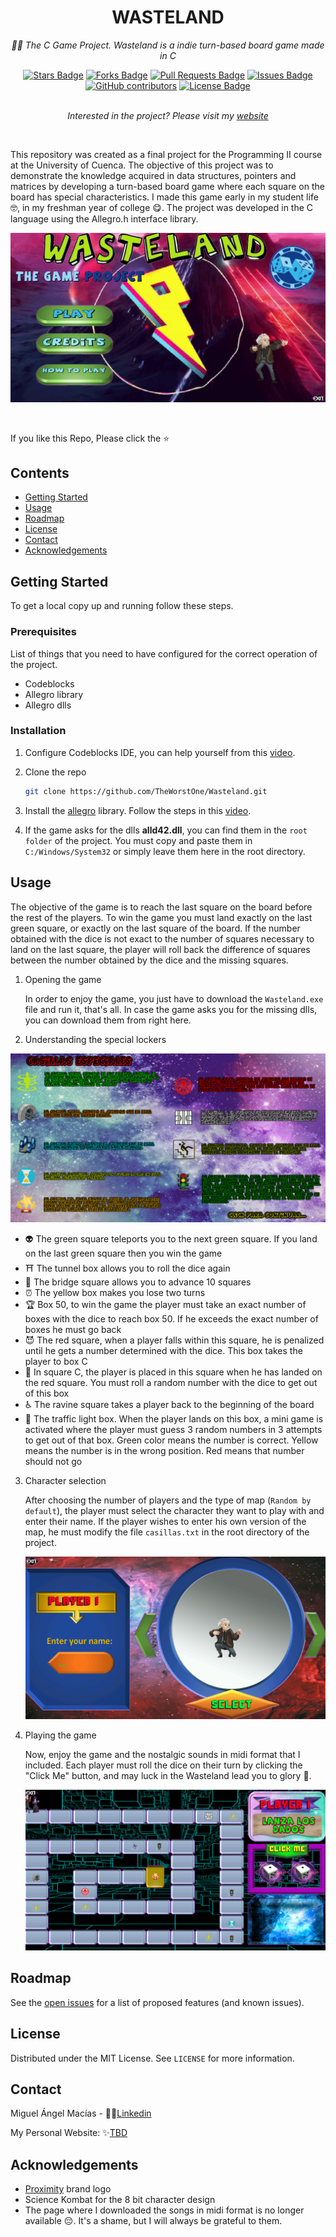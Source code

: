 <h1 align="center">WASTELAND</h1>
<p align="center"><i>👾🎶 The C Game Project. Wasteland is a indie turn-based board game made in C</i></p>
<div align="center">
  <a href="https://github.com/TheWorstOne/Wasteland/stargazers"><img src="https://img.shields.io/github/stars/TheWorstOne/Wasteland" alt="Stars Badge"/></a>
<a href="https://github.com/TheWorstOne/Wasteland/network/members"><img src="https://img.shields.io/github/forks/TheWorstOne/Wasteland" alt="Forks Badge"/></a>
<a href="https://github.com/TheWorstOne/Wasteland/pulls"><img src="https://img.shields.io/github/issues-pr/TheWorstOne/Wasteland" alt="Pull Requests Badge"/></a>
<a href="https://github.com/TheWorstOne/Wasteland/issues"><img src="https://img.shields.io/github/issues/TheWorstOne/Wasteland" alt="Issues Badge"/></a>
<a href="https://github.com/TheWorstOne/Wasteland/graphs/contributors"><img alt="GitHub contributors" src="https://img.shields.io/github/contributors/TheWorstOne/Wasteland?color=2b9348"></a>
<a href="https://github.com/TheWorstOne/Wasteland/blob/master/LICENSE"><img src="https://img.shields.io/github/license/TheWorstOne/Wasteland?color=2b9348" alt="License Badge"/></a>
</div>
<br>
<p align="center"><i>Interested in the project? Please visit my <a href="https://github.com/TheWorstOne/">website</a></i></p>
<br>

<!-- ABOUT THE PROJECT -->
This repository was created as a final project for the Programming II course at the University of Cuenca. The objective of this project was to demonstrate the knowledge acquired in data structures, pointers and matrices by developing a turn-based board game where each square on the board has special characteristics. I made this game early in my student life 🤓, in my freshman year of college 😋. The project was developed in the C language using the Allegro.h interface library.

<p align="center">
    <img src="assets/wastelandlogin.png" alt="Logo" width="" height="">
</p>

<br>

If you like this Repo, Please click the :star:

<!-- TABLE OF CONTENTS -->
## Contents
  - [Getting Started](#getting-started)
  - [Usage](#usage)
  - [Roadmap](#roadmap)
  - [License](#license)
  - [Contact](#contact)
  - [Acknowledgements](#acknowledgements)

  <!-- GETTING STARTED -->
## Getting Started

To get a local copy up and running follow these steps.

### Prerequisites

List of things that you need to have configured for the correct operation of the project.
* Codeblocks
* Allegro library
* Allegro dlls

### Installation

1. Configure Codeblocks IDE, you can help yourself from this [video](https://www.youtube.com/watch?v=pbTY5-LuuJU).
2. Clone the repo
   ```sh
   git clone https://github.com/TheWorstOne/Wasteland.git
   ```
3. Install the [allegro](http://www.mediafire.com/file/b19dbger797rixs/Allegro_en_CodeBlocks.rar/file) library. Follow the steps in this [video](https://www.youtube.com/watch?v=pbTY5-LuuJU).

4. If the game asks for the dlls __alld42.dll__, you can find them in the `root folder` of the project. You must copy and paste them in `C:/Windows/System32` or simply leave them here in the root directory.

<!-- USAGE EXAMPLES -->
## Usage

The objective of the game is to reach the last square on the board before the rest of the players. To win the game you must land exactly on the last green square, or exactly on the last square of the board. If the number obtained with the dice is not exact to the number of squares necessary to land on the last square, the player will roll back the difference of squares between the number obtained by the dice and the missing squares.

1. Opening the game

    In order to enjoy the game, you just have to download the `Wasteland.exe` file and run it, that's all. In case the game asks you for the missing dlls, you can download them from right here.

2. Understanding the special lockers

<p align="center">
    <img src="assets/squares.png" alt="Logo" width="" height="">
</p>

   - 👽 The green square teleports you to the next green square. If you land on the last green square then you win the game
   - ⛩ The tunnel box allows you to roll the dice again
   - 🌉 The bridge square allows you to advance 10 squares
   - ⏰ The yellow box makes you lose two turns
   - 🏆 Box 50, to win the game the player must take an exact number of boxes with the dice to reach box 50. If he exceeds the exact number of boxes he must go back
   - 😈 The red square, when a player falls within this square, he is penalized until he gets a number determined with the dice. This box takes the player to box C
   - 🤡 In square C, the player is placed in this square when he has landed on the red square. You must roll a random number with the dice to get out of this box
   - ♿ The ravine square takes a player back to the beginning of the board
   - 🚦 The traffic light box. When the player lands on this box, a mini game is activated where the player must guess 3 random numbers in 3 attempts to get out of that box. Green color means the number is correct. Yellow means the number is in the wrong position. Red means that number should not go

3. Character selection

    After choosing the number of players and the type of map (`Random by default`), the player must select the character they want to play with and enter their name. If the player wishes to enter his own version of the map, he must modify the file `casillas.txt` in the root directory of the project.
   
    <p align="center">
        <img src="assets/selectplayer.png" alt="Logo" width="" height="">
    </p>

4. Playing the game
   
    Now, enjoy the game and the nostalgic sounds in midi format that I included. Each player must roll the dice on their turn by clicking the "Click Me" button, and may luck in the Wasteland lead you to glory 👊.

    <p align="center">
        <img src="assets/board.png" alt="Logo" width="" height="">
    </p>


<!-- ROADMAP -->
## Roadmap

See the [open issues](https://github.com/TheWorstOne/Wasteland/issues) for a list of proposed features (and known issues).


<!-- LICENSE -->
## License

Distributed under the MIT License. See `LICENSE` for more information.



<!-- CONTACT -->
## Contact

Miguel Ángel Macías - 👨‍💻[Linkedin](https://www.linkedin.com/in/mangelladen/)

My Personal Website: ✨[TBD](https://github.com/TheWorstOne/)


<!-- ACKNOWLEDGEMENTS -->
## Acknowledgements
* [Proximity](https://www.youtube.com/channel/UC3ifTl5zKiCAhHIBQYcaTeg) brand logo
* Science Kombat for the 8 bit character design
* The page where I downloaded the songs in midi format is no longer available 😔. It's a shame, but I will always be grateful to them.


